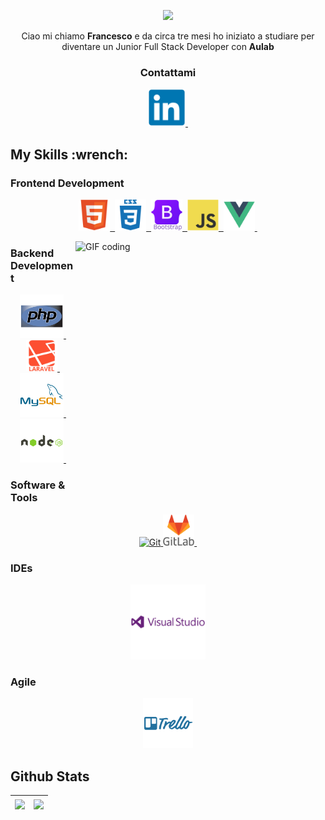 <!---
bicsurf/bicsurf is a ✨ special ✨ repository because its `README.md` (this file) appears on your GitHub profile.
You can click the Preview link to take a look at your changes.
--->
<!--- INTRO --->
<p align="center" dir="auto">
   <a href="#">
      <img src="https://readme-typing-svg.herokuapp.com?color=1413B6&background=76767600&center=true&vCenter=true&width=500&lines=Junior+Full+Stack+Developer" data-canonical-src="https://git.io/typing-svg" style="max-width: 100%;" />
   </a>
</p>
<!--- END INTRO --->


<!--- ABOUT ME --->
<div align="center">
   <a id="user-content-welcome-to-my-github-im-francesco-a-front-end-dev" class="anchor" aria-hidden="true" href="#welcome-to-my-github-im-francesco-a-front-end-dev">  </a>
   <p>Ciao mi chiamo <strong>Francesco</strong> e da circa tre mesi ho iniziato a studiare per diventare un Junior Full Stack Developer con <strong>Aulab</strong></p>
</div>
<!--- END ABOUT ME --->

<!--- BADGE LINKEDIN --->
<div id="badges" align="center">
   <h3><strong>Contattami</strong></h3>
   <a href="https://www.linkedin.com/in/francesco-conoscenti-99178015b/">
      <img src="https://github.com/devicons/devicon/blob/master/icons/linkedin/linkedin-original.svg" target="_blank" title="likedin" alt="linkedin" width="60" height="60"/>&nbsp;
   </a>
</div>
<!--- END BADGE LINKEDIN --->


<!--- LINGUAGGI STUDIATI --->
<!--- FRONTEND --->
<h2>My Skills :wrench:</h2>
<h3 dir="auto">Frontend Development</h3>
<p align="center" dir="auto">
   <a href="https://www.w3schools.com/html/" rel="nofollow" target="_blank">
      <img src="https://github.com/devicons/devicon/blob/master/icons/html5/html5-original.svg" title="HTML5" alt="HTML" width="50" height="50"/>&nbsp;
   </a>
   <a href="https://www.w3schools.com/css/" rel="nofollow" target="_blank">
      <img src="https://github.com/devicons/devicon/blob/master/icons/css3/css3-plain-wordmark.svg"  title="CSS3" alt="CSS" width="50" height="50"/>&nbsp;
   </a>
   <a href="https://getbootstrap.com/" rel="nofollow" target="_blank">
      <img src="https://github.com/devicons/devicon/blob/master/icons/bootstrap/bootstrap-original-wordmark.svg"  title="BOOTSTRAP" alt="BOOTSTRAP" width="50" height="50"/>&nbsp;
   </a>
   <a href="https://www.w3schools.com/js/" rel="nofollow" target="_blank">
      <img src="https://github.com/devicons/devicon/blob/master/icons/javascript/javascript-original.svg" title="JavaScript" alt="JavaScript" width="50" height="50"/>&nbsp;
   </a>
   <a href="https://vuejs.org/guide/quick-start.html" rel="nofollow" target="_blank">
      <img src="https://github.com/devicons/devicon/blob/master/icons/vuejs/vuejs-original.svg" title="VUEJS" alt="VUEJS" width="50" height="50"/>&nbsp;
   </a>
</p>
<!--- END FRONTEND --->

<!--- Immagine coding --->
<p>
   <a href="#" target="_blank" rel="noopener noreferrer">
      <img align="right" height="400" width="400" alt="GIF coding" src="https://media.giphy.com/media/SWoSkN6DxTszqIKEqv/giphy.gif" style="max-width: 100%;" />
   </a>
</p>
<!--- End immagine --->

<!--- BACKEND --->
<h3 dir="auto">Backend Development</h3>
   <p align="center" dir="auto">
      <a href="https://www.php.net/" rel="nofollow" target="_blank">
        <img src="https://github.com/devicons/devicon/blob/master/icons/php/php-original.svg" title="PHP"  alt="PHP" width="70" height="70"/>&nbsp;
      </a>
      <a href="https://laravel.com/docs/9.x" rel="nofollow" target="_blank">
         <img src="https://github.com/devicons/devicon/blob/master/icons/laravel/laravel-plain-wordmark.svg" title="LARAVEL"  alt="LARAVEL" width="50" height="50"/>&nbsp;
      </a>
      <a href="https://www.mysql.com/it/" rel="nofollow" target="_blank">
        <img src="https://github.com/devicons/devicon/blob/master/icons/mysql/mysql-original-wordmark.svg" title="MySQL"  alt="MySQL" width="70" height="70"/>&nbsp;
      </a>
      <a href="https://nodejs.org/it/" rel="nofollow" target="_blank">
        <img src="https://github.com/devicons/devicon/blob/master/icons/nodejs/nodejs-original-wordmark.svg" title="NodeJS" alt="NodeJS" width="70" height="70"/>&nbsp;
      </a>
   </p>
<!--- END BACKEND --->

<!--- TOOLS --->
<h3 dir="auto">Software & Tools</h3>
   <p align="center" dir="auto">
      <a href="https://git-scm.com/" rel="nofollow" target="_blank">
        <img src="https://cdn.jsdelivr.net/gh/devicons/devicon/icons/git/git-original.svg" title="Git" alt="Git" width="50" height="50"/>
      </a>
      <a href="https://about.gitlab.com/" rel="nofollow" target="_blank">
         <img src="https://github.com/devicons/devicon/blob/master/icons/gitlab/gitlab-original-wordmark.svg" title="GitLab"  alt="GITLAB" width="50" height="50"/>&nbsp;
      </a>
   </p>
<!--- END TOOLS --->

<!--- IDEs --->
<h3 dir="auto">IDEs</h3>
   <p align="center" dir="auto">
      <a href="https://code.visualstudio.com/" rel="nofollow" target="_blank">
         <img src="https://github.com/devicons/devicon/blob/master/icons/visualstudio/visualstudio-plain-wordmark.svg" title="VSCODE" alt="VSCODE" width="120" height="120"/>
      </a>
   </p>
<!--- END IDEs --->

<!--- METODOLOGIA AGILE --->
<h3 dir="auto">Agile</h3>
   <p align="center" dir="auto">
      <a href="https://trello.com/" rel="nofollow" target="_blank">
         <img src="https://github.com/devicons/devicon/blob/master/icons/trello/trello-plain-wordmark.svg" title="Trello" alt="Trello" width="80" height="80"/>
      </a>
   </p>
<!--- END METODOLOGIA AGILE --->


<!--- STATISTICHE GITHUB --->
<h2>Github Stats</h2>
<table align="center">
   <thead>
      <tr>
         <th>
            <a href="#">
               <img align="center" src="https://github-readme-stats.vercel.app/api?username=bicsurf&show_icons=true&include_all_commits=true&theme=buefy&hide_border=true" style="max-width:100%;" />
            </a>
         </th>
         <th>
            <a href="#">
               <img align="center" src="https://github-readme-stats.vercel.app/api/top-langs/?username=bicsurf&layout=compact&theme=buefy&hide_border=true" style="max-width:100%;" />
            </a>
         </th>
      </tr>
   </thead>
</table>
<!--- END STATISTICHE GITHUB --->
